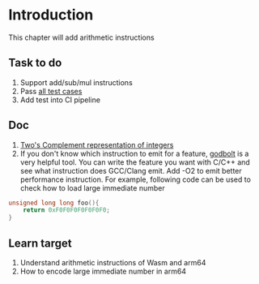 # Introduction

This chapter will add arithmetic instructions

## Task to do

1. Support add/sub/mul instructions
2. Pass [all test cases](./test)
3. Add test into CI pipeline

## Doc

1. [Two's Complement representation of integers](https://www.cs.cornell.edu/~tomf/notes/cps104/twoscomp.html)
2. If you don't know which instruction to emit for a feature, [godbolt](https://godbolt.org/) is a very helpful tool. You can write the feature you want with C/C++ and see what instruction does GCC/Clang emit. Add -O2 to emit better performance instruction. For example, following code can be used to check how to load large immediate number

```cpp
unsigned long long foo(){
    return 0xF0F0F0F0F0F0F0;
}
```

## Learn target

1. Understand arithmetic instructions of Wasm and arm64
2. How to encode large immediate number in arm64

